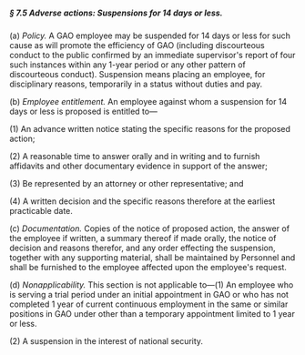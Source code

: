##### § 7.5 Adverse actions: Suspensions for 14 days or less. #####

(a) *Policy.* A GAO employee may be suspended for 14 days or less for such cause as will promote the efficiency of GAO (including discourteous conduct to the public confirmed by an immediate supervisor's report of four such instances within any 1-year period or any other pattern of discourteous conduct). Suspension means placing an employee, for disciplinary reasons, temporarily in a status without duties and pay.

(b) *Employee entitlement.* An employee against whom a suspension for 14 days or less is proposed is entitled to—

(1) An advance written notice stating the specific reasons for the proposed action;

(2) A reasonable time to answer orally and in writing and to furnish affidavits and other documentary evidence in support of the answer;

(3) Be represented by an attorney or other representative; and

(4) A written decision and the specific reasons therefore at the earliest practicable date.

(c) *Documentation.* Copies of the notice of proposed action, the answer of the employee if written, a summary thereof if made orally, the notice of decision and reasons therefor, and any order effecting the suspension, together with any supporting material, shall be maintained by Personnel and shall be furnished to the employee affected upon the employee's request.

(d) *Nonapplicability.* This section is not applicable to—(1) An employee who is serving a trial period under an initial appointment in GAO or who has not completed 1 year of current continuous employment in the same or similar positions in GAO under other than a temporary appointment limited to 1 year or less.

(2) A suspension in the interest of national security.